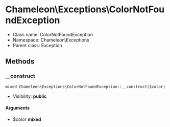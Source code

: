 Chameleon\Exceptions\ColorNotFoundException
===============






* Class name: ColorNotFoundException
* Namespace: Chameleon\Exceptions
* Parent class: Exception







Methods
-------


### __construct

    mixed Chameleon\Exceptions\ColorNotFoundException::__construct($color)





* Visibility: **public**


#### Arguments
* $color **mixed**


